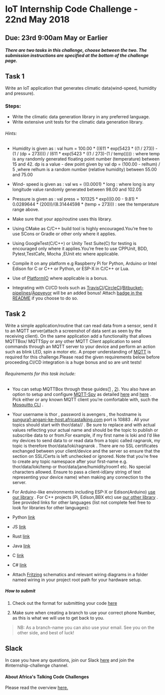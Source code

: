 # IoT Internship Code Challenge - 22nd May 2018
## Due: 23rd 9:00am May or Earlier


##### There are two tasks in this challenge, choose between the two. The submission instructions are specified at the bottom of the challenge page.

## Task 1
Write an IoT application that generates climatic data(wind-speed, humidity and pressure).

### Steps:
- Write the climatic data generation library in any preferred language.
- Write extensive unit tests for the climatic data generation  library.

###### Hints:
- Humidity is given as : val hum = 100.00 * ((611 * exp(5423 * ((1 / 273)) - (1 / (dp + 273)))) / (611 * exp(5423 * ((1 / 273)-(1 / temp))))) : where temp is any randomly generated floating point number (temperature) between 15 and 42. dp   is a value - dew point given by  val dp = (100.00 - relhum) / 5 ,where relhum is a random number (relative humidity) between 55.00 and 75.00

- Wind- speed is given as : val ws = ((0.0001) * long : where long is any longitude value randomly generated between 98.00 and 102.05 

- Pressure is given as : val press = 101325 * exp(((0.00 - 9.81) * 0.0289644 * (200))/(8.31444598 * (temp + 273))) : see the temperature range above.

- Make sure that your app/routine uses this library.

- Using CMake as C/C++ build tool is highly encouraged.You’re free to use SCons or Gradle or other only where it applies.

- Using GoogleTest(C/C++) or Unity Test Suite(C) for testing is encouraged only where it applies.You’re free to use CPPUnit, BDD, Pytest,TestCafe, Mocha ,EUnit etc where applicable.

- Compile it on any platform e.g Raspberry Pi for Python, Arduino or Intel  Edison for C or C++ or Python, or ESP-X in C/C++ or Lua.
- Use of [PlatformIO](https://platformio.org/) where applicable is a bonus.
- Integrating with  CI/CD tools such as [TravisCI](https://travis-ci.org/)/[CircleCI](https://circleci.com/)/[Bitbucket-pipelines](https://bitbucket.org/product/features/pipelines)/[Appveyor](https://www.appveyor.com/)  will be an added bonus! Attach [badge in the README](http://shields.io/) if you choose to do so.


## Task 2

Write a simple application/routine that can read data from a sensor, send it to an MQTT server(attach a screenshot of data sent as seen by the receiving client).
On the same application add a functionality that allows MQTTBox/ MQTTSpy  or any other MQTT Client application to send commands through an MQTT server to your device and perform an action such as blink LED, spin a motor etc. 
A proper understanding of [MQTT](http://docs.oasis-open.org/mqtt/mqtt/v3.1.1/os/mqtt-v3.1.1-os.html) is required for this challenge.Please read the given requirements below before proceeding.CI/CD integration is a huge bonus and so are unit  tests!

###### Requirements for this task include:
- You can setup MQTTBox through these guides([1](http://workswithweb.com/html/mqttbox/installing_apps.html) , [2](http://workswithweb.com/html/mqttbox/mqtt_client_settings.html)). You also have an option to setup and configure [MQTT-Spy](https://www.eclipse.org/paho/components/mqtt-spy/) as detailed [here](https://github.com/eclipse/paho.mqtt-spy/wiki/GettingStarted) and [here](https://github.com/eclipse/paho.mqtt-spy/wiki) . Pick either or any known MQTT client you’re comfortable with, such the [Mosquitto CLI](https://mosquitto.org/download/) .

- Your username is thor , password is avengers , the hostname is [sungura1-angani-ke-host.africastalking.com](http://sungura1-angani-ke-host.africastalking.com/)  port is 10883 . All your topics should start with thor/data/<your-first-name>/<something-else> . Be sure to replace <your-first-name> and <something-else> with actual values reflecting your actual name and <something-else> should be the topic to publish or subscribe data to or from.For example, if my first name is loki and I’d like my devices to send data to or read data from a topic called ragnarok, my topic is therefore thor/data/loki/ragnarok . There are no SSL certificates exchanged between your client/device and the server so ensure that the section on SSL/Certs is left unchecked or ignored. Note that you’re free to create any topic namespace after your first-name  e.g. thor/data/loki/temp or thor/data/jane/humidity/room1 etc. No special characters allowed. Ensure to pass a client-id(any string of text representing your device name) when making any connection to the server.

- For Arduino-like environments including ESP-X or Edison(Arduino) [use our library](https://github.com/TheBeachMaster/AfricasTalkingIOT-dist) . For C++ projects (Pi, Edison,BBX etc) use [our other library](https://github.com/TheBeachMaster/AfricasTalkingIoT-cpp) . See provided links for other languages (list not complete feel free to look for libraries for other languages):
- Python [link](https://github.com/eclipse/paho.mqtt.python)
- JS [link](https://www.eclipse.org/paho/clients/js/)
- Rust [link](https://github.com/eclipse/paho.mqtt.rust)
- Java [link](https://www.eclipse.org/paho/clients/java/)
- C [link](https://github.com/eclipse/paho.mqtt.embedded-c)
- C# [link](https://github.com/eclipse/paho.mqtt.m2mqtt)

- Attach [Fritzing](http://fritzing.org/) schematics and relevant wiring diagrams in a folder named wiring  in your project root path for your hardware setup.


##### How to submit
1. Check out the format for submitting your code [here](http://atdevoutreach.viewdocs.io/IotInternshipCodeChallengeMay2018/CodeChallengeSteps/)

2.  Make sure when creating a branch to use your correct phone Number, as this is what we will use to get back to you.

> NB: As a branch-name you can also use your email.
> See you on the other side, and best of luck!


## Slack
In case you have any questions, join our Slack [here](https://slackin-africastalking.now.sh/) and join the #internship-challenge channel.

#### About Africa's Talking Code Challenges
Please read the overview [here.](http://atdevoutreach.viewdocs.io/IotInternshipCodeChallengeMay2018/)
